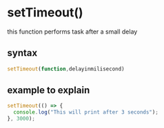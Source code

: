 # setTimeout()

this function performs task after a small delay

## syntax

```js
setTimeout(function,delayinmilisecond)
```

## example to explain

```js
setTimeout(() => {
  console.log("This will print after 3 seconds");
}, 3000);
```
